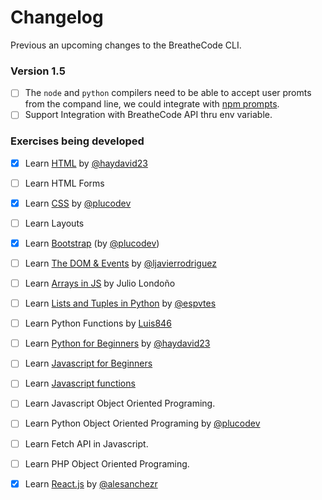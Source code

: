 # Changelog

Previous an upcoming changes to the BreatheCode CLI.

### Version 1.5

- [ ] The `node` and `python` compilers need to be able to accept user promts from the compand line, we could integrate with [npm prompts](https://www.npmjs.com/package/prompts).
- [ ] Support Integration with BreatheCode API thru env variable.

### Exercises being developed

- [x] Learn [HTML](https://github.com/4GeeksAcademy/html-exercises) by [@haydavid23](github.com/haydavid23)
- [ ] Learn HTML Forms
- [x] Learn [CSS](https://github.com/4GeeksAcademy/css-exercises) by [@plucodev](github.com/plucodev)
- [ ] Learn Layouts
- [x] Learn [Bootstrap](https://github.com/4GeeksAcademy/bootstrap-exercises) (by [@plucodev](github.com/plucodev))
- [ ] Learn [The DOM & Events](https://github.com/4GeeksAcademy/dom-exercises) by [@ljavierrodriguez](github.com/ljavierrodriguez)
- [ ] Learn [Arrays in JS](https://github.com/4GeeksAcademy/javascript-arrays-exercises) by Julio Londoño
- [ ] Learn [Lists and Tuples in Python](https://github.com/4GeeksAcademy/python-lists-exercises) by [@espvtes](github.com/espvtes)
- [ ] Learn Python Functions by [Luis846](https://github.com/Luis846)
- [ ] Learn [Python for Beginners](https://github.com/4GeeksAcademy/begin-python-exercises) by [@haydavid23](github.com/haydavid23)
- [ ] Learn [Javascript for Beginners](https://github.com/4GeeksAcademy/javascript-beginner-exercises)
- [ ] Learn [Javascript functions](https://github.com/4GeeksAcademy/javascript-functions-exercises)
- [ ] Learn Javascript Object Oriented Programing.
- [ ] Learn Python Object Oriented Programing by [@plucodev](github.com/plucodev)
- [ ] Learn Fetch API in Javascript.
- [ ] Learn PHP Object Oriented Programing.
- [x] Learn [React.js](https://github.com/4GeeksAcademy/react-exercises) by [@alesanchezr](github.com/alesanchezr)

